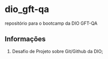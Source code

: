 # dio_gft-qa
repositório para o bootcamp da DIO GFT-QA

## Informações
1. Desafio de Projeto sobre Git/Github da DIO;
